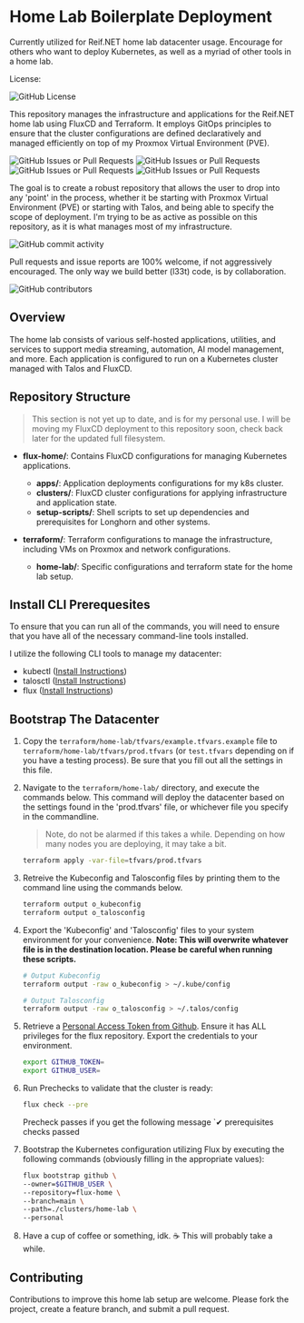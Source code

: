 # Home Lab Boilerplate Deployment

Currently utilized for Reif.NET home lab datacenter usage. Encourage for others who want to deploy Kubernetes, as well as a myriad of other tools in a home lab.

License: 

![GitHub License](https://img.shields.io/github/license/reclaimergold/rnd-terraform)

This repository manages the infrastructure and applications for the Reif.NET home lab using FluxCD and Terraform. It employs GitOps principles to ensure that the cluster configurations are defined declaratively and managed efficiently on top of my Proxmox Virtual Environment (PVE).

![GitHub Issues or Pull Requests](https://img.shields.io/github/issues/reclaimergold/rnd-terraform) ![GitHub Issues or Pull Requests](https://img.shields.io/github/issues-closed/reclaimergold/rnd-terraform)
![GitHub Issues or Pull Requests](https://img.shields.io/github/issues-pr/reclaimergold/rnd-terraform) ![GitHub Issues or Pull Requests](https://img.shields.io/github/issues-pr-closed/reclaimergold/rnd-terraform)

The goal is to create a robust repository that allows the user to drop into any 'point' in the process, whether it be starting with Proxmox Virtual Environment (PVE) or starting with Talos, and being able to specify the scope of deployment. I'm trying to be as active as possible on this repository, as it is what manages most of my infrastructure.

![GitHub commit activity](https://img.shields.io/github/commit-activity/y/reclaimergold/rnd-terraform)

Pull requests and issue reports are 100% welcome, if not aggressively encouraged. The only way we build better (l33t) code, is by collaboration. 

![GitHub contributors](https://img.shields.io/github/contributors-anon/reclaimergold/rnd-terraform)

## Overview

The home lab consists of various self-hosted applications, utilities, and services to support media streaming, automation, AI model management, and more. Each application is configured to run on a Kubernetes cluster managed with Talos and FluxCD.

## Repository Structure

> This section is not yet up to date, and is for my personal use. I will be moving my FluxCD deployment to this repository soon, check back later for the updated full filesystem.

- **flux-home/**: Contains FluxCD configurations for managing Kubernetes applications.
  - **apps/**: Application deployments configurations for my k8s cluster.
  - **clusters/**: FluxCD cluster configurations for applying infrastructure and application state.
  - **setup-scripts/**: Shell scripts to set up dependencies and prerequisites for Longhorn and other systems.

- **terraform/**: Terraform configurations to manage the infrastructure, including VMs on Proxmox and network configurations.
  - **home-lab/**: Specific configurations and terraform state for the home lab setup.

## Install CLI Prerequesites

To ensure that you can run all of the commands, you will need to ensure that you have all of the necessary command-line tools installed.

I utilize the following CLI tools to manage my datacenter:
- kubectl ([Install Instructions](https://kubernetes.io/docs/tasks/tools/install-kubectl-linux/))
- talosctl ([Install Instructions](https://www.talos.dev/v1.9/talos-guides/install/talosctl/))
- flux ([Install Instructions](https://fluxcd.io/flux/installation/#install-the-flux-cli))

## Bootstrap The Datacenter

1. Copy the `terraform/home-lab/tfvars/example.tfvars.example` file to `terraform/home-lab/tfvars/prod.tfvars` (or `test.tfvars` depending on if you have a testing process). Be sure that you fill out all the settings in this file.
2. Navigate to the `terraform/home-lab/` directory, and execute the commands below. This command will deploy the datacenter based on the settings found in the 'prod.tfvars' file, or whichever file you specify in the commandline.

   > Note, do not be alarmed if this takes a while. Depending on how many nodes you are deploying, it may take a bit.
   ```bash
   terraform apply -var-file=tfvars/prod.tfvars
   ```
3. Retreive the Kubeconfig and Talosconfig files by printing them to the command line using the commands below. 
   ```bash
   terraform output o_kubeconfig
   terraform output o_talosconfig
   ```
4. Export the 'Kubeconfig' and 'Talosconfig' files to your system environment for your convenience. **Note: This will overwrite whatever file is in the destination location. Please be careful when running these scripts.**
    ```bash
    # Output Kubeconfig
    terraform output -raw o_kubeconfig > ~/.kube/config

    # Output Talosconfig
    terraform output -raw o_talosconfig > ~/.talos/config
    ```
5. Retrieve a [Personal Access Token from Github](https://github.com/settings/personal-access-tokens). Ensure it has ALL privileges for the flux repository. Export the credentials to your environment.
   ```bash
   export GITHUB_TOKEN=
   export GITHUB_USER=
   ```
6. Run Prechecks to validate that the cluster is ready:
   ```bash
   flux check --pre
   ```
   Precheck passes if you get the following message `✔ prerequisites checks passed
7. Bootstrap the Kubernetes configuration utilizing Flux by executing the following commands (obviously filling in the appropriate values):
   ```bash
   flux bootstrap github \
   --owner=$GITHUB_USER \
   --repository=flux-home \
   --branch=main \
   --path=./clusters/home-lab \
   --personal
   ```
8. Have a cup of coffee or something, idk. ☕ This will probably take a while.

## Contributing
Contributions to improve this home lab setup are welcome. Please fork the project, create a feature branch, and submit a pull request.

